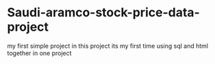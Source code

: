 # Saudi-aramco-stock-price-data-project
my first simple project 
in this project its my first time using sql and html together in one project 
